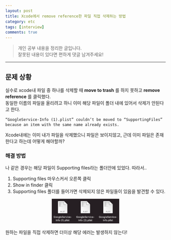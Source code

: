 ```yaml
---
layout: post
title: Xcode에서 remove reference한 파일 직접 삭제하는 방법
category: etc
tags: [interview]
comments: true
---
```


> 개인 공부 내용을 정리한 글입니다.     
잘못된 내용이 있다면 편하게 댓글 남겨주세요!  

<hr>

## 문제 상황

실수로 xcode내 파일 중 하나를 삭제할 때 **move to trash** 를 하지 못하고 **remove reference** 를 클릭했다.<br>
동일한 이름의 파일을 올리려고 하니 이미 해당 파일이 폴더 내에 있어서 삭제가 안된다고 한다.

```
“GoogleService-Info (1).plist” couldn’t be moved to “SupportingFiles” because an item with the same name already exists.
```
Xcode내에는 이미 내가 파일을 삭제했으니 파일은 보이지않고, 근데 이미 파일은 존재한다고 하는데 어떻게 해야할까?


### 해결 방법

나 같은 경우는 해당 파일이 Supporting files라는 폴더안에 있었다. 따라서..

1. Supporting files 마우스커서 오른쪽 클릭
2. Show in finder 클릭
3. Supporting files 폴더를 들어가면 삭제되지 않은 파일들이 있음을 발견할 수 있다.

<center>
<figure>
<img src="/assets/post-img/etc/2.png" alt="" width="50%">
</figure>
</center>

원하는 파일을 직접 삭제하면 더이상 해당 에러는 발생하지 않는다!
